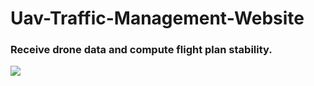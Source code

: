 # Uav-Traffic-Management-Website

### Receive drone data and compute flight plan stability.
![](https://imgur.com/alU11sv.gif)
